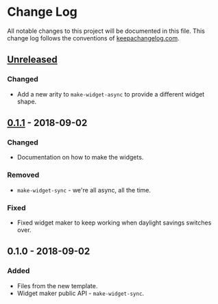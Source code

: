 # Change Log
All notable changes to this project will be documented in this file. This change log follows the conventions of [keepachangelog.com](http://keepachangelog.com/).

## [Unreleased]
### Changed
- Add a new arity to `make-widget-async` to provide a different widget shape.

## [0.1.1] - 2018-09-02
### Changed
- Documentation on how to make the widgets.

### Removed
- `make-widget-sync` - we're all async, all the time.

### Fixed
- Fixed widget maker to keep working when daylight savings switches over.

## 0.1.0 - 2018-09-02
### Added
- Files from the new template.
- Widget maker public API - `make-widget-sync`.

[Unreleased]: https://github.com/your-name/tdc-write-service/compare/0.1.1...HEAD
[0.1.1]: https://github.com/your-name/tdc-write-service/compare/0.1.0...0.1.1

